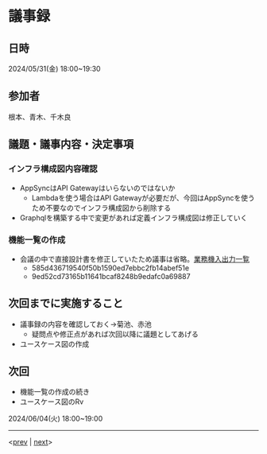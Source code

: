 # 議事録
## 日時
2024/05/31(金) 18:00~19:30
## 参加者
根本、青木、千木良
## 議題・議事内容・決定事項
### インフラ構成図内容確認
  - AppSyncはAPI Gatewayはいらないのではないか
    - Lambdaを使う場合はAPI Gatewayが必要だが、今回はAppSyncを使うため不要なのでインフラ構成図から削除する
  - Graphqlを構築する中で変更があれば定義インフラ構成図は修正していく

### 機能一覧の作成
  - 会議の中で直接設計書を修正していたため議事は省略。[業務機入出力一覧](https://github.com/Future-Csg3/nkaca-training-docs/blob/main/20_RD/30_%E6%A9%9F%E8%83%BD%E8%A6%81%E4%BB%B6/%E6%A5%AD%E5%8B%99%E6%A9%9F%E5%85%A5%E5%87%BA%E5%8A%9B%E4%B8%80%E8%A6%A7.md)
    - 585d436719540f50b1590ed7ebbc2fb14abef51e
    - 9ed52cd73165b11641bcaf8248b9edafc0a69887

## 次回までに実施すること
- 議事録の内容を確認しておく→菊池、赤池
  - 疑問点や修正点があれば次回以降に議題としてあげる
- ユースケース図の作成

## 次回
- 機能一覧の作成の続き
- ユースケース図のRv

2024/06/04(火) 18:00~19:00

---
<[prev](https://github.com/Future-Csg3/nkaca-training-docs/blob/main/01_議事録/20240528.md)
|
[next](https://github.com/Future-Csg3/nkaca-training-docs/blob/main/01_議事録/20240604.md)>
